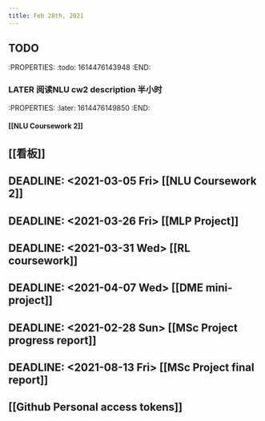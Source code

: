 ```yaml
---
title: Feb 28th, 2021
---
```


## TODO
:PROPERTIES:
:todo: 1614476143948
:END:
### LATER 阅读NLU cw2 description 半小时
:PROPERTIES:
:later: 1614476149850
:END:
#### [[NLU Coursework 2]]
###
## [[看板]]
## DEADLINE: <2021-03-05 Fri> [[NLU Coursework 2]]
## DEADLINE: <2021-03-26 Fri> [[MLP Project]]
## DEADLINE: <2021-03-31 Wed> [[RL coursework]]
## DEADLINE: <2021-04-07 Wed> [[DME mini-project]]
## DEADLINE: <2021-02-28 Sun> [[MSc Project progress report]]
## DEADLINE: <2021-08-13 Fri> [[MSc Project final report]]
## [[Github Personal access tokens]]
##
